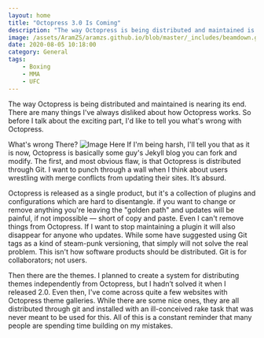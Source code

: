 ```yaml
---
layout: home
title: "Octopress 3.0 Is Coming"
description: "The way Octopress is being distributed and maintained is nearing its end. There are many things I’ve always disliked about how Octopress works."
image: /assets/AramZS/aramzs.github.io/blob/master/_includes/beamdown.gif
date: 2020-08-05 10:18:00
category: General
tags:
    - Boxing
    - MMA
    - UFC
---
```


The way Octopress is being distributed and maintained is nearing its end. There are many things I've always disliked about how Octopress works. So before I talk about the exciting part, I'd like to tell you what's wrong with Octopress.

What's wrong There?
![Image Here](/assets/image/profile.png)
If I'm being harsh, I'll tell you that as it is now, Octopress is basically some guy's Jekyll blog you can fork and modify. The first, and most obvious flaw, is that Octopress is distributed through Git. I want to punch through a wall when I think about users wrestling with merge conflicts from updating their sites. It’s absurd.

Octopress is released as a single product, but it's a collection of plugins and configurations which are hard to disentangle. if you want to change or remove anything you're leaving the "golden path" and updates will be painful, if not impossible — short of copy and paste. Even I can't remove things from Octopress. If I want to stop maintaining a plugin it will also disappear for anyone who updates. While some have suggested using Git tags as a kind of steam-punk versioning, that simply will not solve the real problem. This isn't how software products should be distributed. Git is for collaborators; not users.

Then there are the themes. I planned to create a system for distributing themes independently from Octopress, but I hadn’t solved it when I released 2.0. Even then, I've come across quite a few websites with Octopress theme galleries. While there are some nice ones, they are all distributed through git and installed with an ill-conceived rake task that was never meant to be used for this. All of this is a constant reminder that many people are spending time building on my mistakes.
